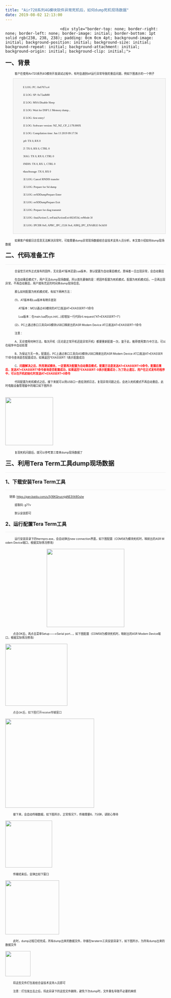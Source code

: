 ```yaml
---
title: "Air720系列4G模块软件异常死机后，如何dump死机现场数据"
date: 2019-08-02 12:13:00
---
```



                            <div style="border-top: none; border-right: none; border-left: none; border-image: initial; border-bottom: 1pt solid rgb(238, 238, 238); padding: 0cm 0cm 4pt; background-image: initial; background-position: initial; background-size: initial; background-repeat: initial; background-attachment: initial; background-origin: initial; background-clip: initial;">

<p class="MsoNormal" align="left" style="margin-bottom: 7.4pt; background-image: initial; background-position: initial; background-size: initial; background-repeat: initial; background-attachment: initial; background-origin: initial; background-clip: initial; word-break: break-all; border: none; padding: 0cm;"><a name="下载安装"></a><b><span style="font-size:14.5pt;font-family:" 微软雅黑","sans-serif";mso-ascii-font-family:="" inherit;mso-hansi-font-family:inherit;mso-bidi-font-family:宋体;color:#333333;="" mso-font-kerning:18.0pt"="">一、背景</span></b><b><span lang="EN-US" style="font-size:
14.5pt;font-family:" inherit","serif";mso-fareast-font-family:微软雅黑;mso-bidi-font-family:="" 宋体;color:#333333;mso-font-kerning:18.0pt"=""><o:p></o:p></span></b></p>

</div><p class="MsoNormal" align="left" style="margin-bottom: 7.4pt; background-image: initial; background-position: initial; background-size: initial; background-repeat: initial; background-attachment: initial; background-origin: initial; background-clip: initial; word-break: break-all;"><span lang="EN-US" style="font-size:6.5pt;font-family:" 微软雅黑","sans-serif";mso-bidi-font-family:="" 宋体;color:#333333;mso-font-kerning:0pt"="">&nbsp;&nbsp;&nbsp;&nbsp;&nbsp;&nbsp;&nbsp;&nbsp;&nbsp;&nbsp;&nbsp; </span><span style="font-size:6.5pt;font-family:" 微软雅黑","sans-serif";mso-bidi-font-family:="" 宋体;color:#333333;mso-font-kerning:0pt"="">客户在使用<span lang="EN-US">Air720</span>系列<span lang="EN-US">4G</span>模块开发调试过程中，有时会遇到<span lang="EN-US">blf</span>运行异常导致的重启问题，例如下图表示的一个例子<span lang="EN-US"><o:p></o:p></span></span></p><div style="mso-element:para-border-div;border:solid #DDDDDD 1.0pt;mso-border-alt:
solid #DDDDDD .5pt;padding:5.0pt 5.0pt 5.0pt 5.0pt;background:#F6F6F6;
margin-left:18.0pt;margin-right:0cm"><pre style="margin-left: 18pt; text-indent: -18pt; background: rgb(246, 246, 246); border-width: initial; border-style: none; border-color: initial; padding: 0cm;"><!--[if !supportLists]--><span class="pln"><span lang="EN-US" style="font-size: 6.5pt; font-family: Consolas; border: 1pt none windowtext; padding: 0cm;">1.<span style="font-variant-numeric: normal; font-variant-east-asian: normal; font-stretch: normal; font-size: 7pt; line-height: normal; font-family: " times="" new="" roman";"="">&nbsp;&nbsp; </span></span></span><!--[endif]--><span class="pln"><span lang="EN-US" style="font-size: 7.5pt; font-family: Consolas; border: 1pt none windowtext; padding: 0cm;">&nbsp; </span></span><span class="pln"><span lang="EN-US" style="font-size: 6.5pt; font-family: Consolas; border: 1pt none windowtext; padding: 0cm;">EE LOG: PC: 0x6767cc4<o:p></o:p></span></span></pre><pre style="margin-left: 18pt; text-indent: -18pt; background: rgb(246, 246, 246); border-width: initial; border-style: none; border-color: initial; padding: 0cm;"><!--[if !supportLists]--><span class="pln"><span lang="EN-US" style="font-size: 6.5pt; font-family: Consolas; border: 1pt none windowtext; padding: 0cm;">2.<span style="font-variant-numeric: normal; font-variant-east-asian: normal; font-stretch: normal; font-size: 7pt; line-height: normal; font-family: " times="" new="" roman";"="">&nbsp;&nbsp; </span></span></span><!--[endif]--><span class="pln"><span lang="EN-US" style="font-size: 6.5pt; font-family: Consolas; border: 1pt none windowtext; padding: 0cm;">&nbsp;&nbsp; EE LOG: SP: 0x72adb80<o:p></o:p></span></span></pre><pre style="margin-left: 18pt; text-indent: -18pt; background: rgb(246, 246, 246); border-width: initial; border-style: none; border-color: initial; padding: 0cm;"><!--[if !supportLists]--><span class="pln"><span lang="EN-US" style="font-size: 6.5pt; font-family: Consolas; border: 1pt none windowtext; padding: 0cm;">3.<span style="font-variant-numeric: normal; font-variant-east-asian: normal; font-stretch: normal; font-size: 7pt; line-height: normal; font-family: " times="" new="" roman";"="">&nbsp;&nbsp; </span></span></span><!--[endif]--><span class="pln"><span lang="EN-US" style="font-size: 6.5pt; font-family: Consolas; border: 1pt none windowtext; padding: 0cm;">&nbsp;&nbsp; EE LOG: MSA Disable Sleep<o:p></o:p></span></span></pre><pre style="margin-left: 18pt; text-indent: -18pt; background: rgb(246, 246, 246); border-width: initial; border-style: none; border-color: initial; padding: 0cm;"><!--[if !supportLists]--><span class="pln"><span lang="EN-US" style="font-size: 6.5pt; font-family: Consolas; border: 1pt none windowtext; padding: 0cm;">4.<span style="font-variant-numeric: normal; font-variant-east-asian: normal; font-stretch: normal; font-size: 7pt; line-height: normal; font-family: " times="" new="" roman";"="">&nbsp;&nbsp; </span></span></span><!--[endif]--><span class="pln"><span lang="EN-US" style="font-size: 6.5pt; font-family: Consolas; border: 1pt none windowtext; padding: 0cm;">&nbsp;&nbsp; EE LOG: Wait for DSP L1 Memory dump...<o:p></o:p></span></span></pre><pre style="margin-left: 18pt; text-indent: -18pt; background: rgb(246, 246, 246); border-width: initial; border-style: none; border-color: initial; padding: 0cm;"><!--[if !supportLists]--><span class="pln"><span lang="EN-US" style="font-size: 6.5pt; font-family: Consolas; border: 1pt none windowtext; padding: 0cm;">5.<span style="font-variant-numeric: normal; font-variant-east-asian: normal; font-stretch: normal; font-size: 7pt; line-height: normal; font-family: " times="" new="" roman";"="">&nbsp;&nbsp; </span></span></span><!--[endif]--><span class="pln"><span lang="EN-US" style="font-size: 6.5pt; font-family: Consolas; border: 1pt none windowtext; padding: 0cm;">&nbsp;&nbsp; EE LOG: first entry!<o:p></o:p></span></span></pre><pre style="margin-left: 18pt; text-indent: -18pt; background: rgb(246, 246, 246); border-width: initial; border-style: none; border-color: initial; padding: 0cm;"><!--[if !supportLists]--><span class="pln"><span lang="EN-US" style="font-size: 6.5pt; font-family: Consolas; border: 1pt none windowtext; padding: 0cm;">6.<span style="font-variant-numeric: normal; font-variant-east-asian: normal; font-stretch: normal; font-size: 7pt; line-height: normal; font-family: " times="" new="" roman";"="">&nbsp;&nbsp; </span></span></span><!--[endif]--><span class="pln"><span lang="EN-US" style="font-size: 6.5pt; font-family: Consolas; border: 1pt none windowtext; padding: 0cm;">&nbsp;&nbsp; EE LOG: Software version: NZ_NZ_CP_2.178.000X<o:p></o:p></span></span></pre><pre style="margin-left: 18pt; text-indent: -18pt; background: rgb(246, 246, 246); border-width: initial; border-style: none; border-color: initial; padding: 0cm;"><!--[if !supportLists]--><span class="pln"><span lang="EN-US" style="font-size: 6.5pt; font-family: Consolas; border: 1pt none windowtext; padding: 0cm;">7.<span style="font-variant-numeric: normal; font-variant-east-asian: normal; font-stretch: normal; font-size: 7pt; line-height: normal; font-family: " times="" new="" roman";"="">&nbsp;&nbsp; </span></span></span><!--[endif]--><span class="pln"><span lang="EN-US" style="font-size: 6.5pt; font-family: Consolas; border: 1pt none windowtext; padding: 0cm;">&nbsp;&nbsp; EE LOG: Compilation time: Jun 13 2019 09:17:56<o:p></o:p></span></span></pre><pre style="margin-left: 18pt; text-indent: -18pt; background: rgb(246, 246, 246); border-width: initial; border-style: none; border-color: initial; padding: 0cm;"><!--[if !supportLists]--><span class="pln"><span lang="EN-US" style="font-size: 6.5pt; font-family: Consolas; border: 1pt none windowtext; padding: 0cm;">8.<span style="font-variant-numeric: normal; font-variant-east-asian: normal; font-stretch: normal; font-size: 7pt; line-height: normal; font-family: " times="" new="" roman";"="">&nbsp;&nbsp; </span></span></span><!--[endif]--><span class="pln"><span lang="EN-US" style="font-size: 6.5pt; font-family: Consolas; border: 1pt none windowtext; padding: 0cm;">&nbsp;&nbsp; Ep0: TX 0, RX 0<o:p></o:p></span></span></pre><pre style="margin-left: 18pt; text-indent: -18pt; background: rgb(246, 246, 246); border-width: initial; border-style: none; border-color: initial; padding: 0cm;"><!--[if !supportLists]--><span class="pln"><span lang="EN-US" style="font-size: 6.5pt; font-family: Consolas; border: 1pt none windowtext; padding: 0cm;">9.<span style="font-variant-numeric: normal; font-variant-east-asian: normal; font-stretch: normal; font-size: 7pt; line-height: normal; font-family: " times="" new="" roman";"="">&nbsp;&nbsp; </span></span></span><!--[endif]--><span class="pln"><span lang="EN-US" style="font-size: 6.5pt; font-family: Consolas; border: 1pt none windowtext; padding: 0cm;">&nbsp;&nbsp; AT: TX 0, RX 0, CTRL 0<o:p></o:p></span></span></pre><pre style="margin-left: 18pt; text-indent: -18pt; background: rgb(246, 246, 246); border-width: initial; border-style: none; border-color: initial; padding: 0cm;"><!--[if !supportLists]--><span class="pln"><span lang="EN-US" style="font-size: 6.5pt; font-family: Consolas; border: 1pt none windowtext; padding: 0cm;">10.<span style="font-variant-numeric: normal; font-variant-east-asian: normal; font-stretch: normal; font-size: 7pt; line-height: normal; font-family: " times="" new="" roman";"="">&nbsp; </span></span></span><!--[endif]--><span class="pln"><span lang="EN-US" style="font-size: 6.5pt; font-family: Consolas; border: 1pt none windowtext; padding: 0cm;">&nbsp;&nbsp; DIAG: TX 0, RX 0, CTRL 0<o:p></o:p></span></span></pre><pre style="margin-left: 18pt; text-indent: -18pt; background: rgb(246, 246, 246); border-width: initial; border-style: none; border-color: initial; padding: 0cm;"><!--[if !supportLists]--><span class="pln"><span lang="EN-US" style="font-size: 6.5pt; font-family: Consolas; border: 1pt none windowtext; padding: 0cm;">11.<span style="font-variant-numeric: normal; font-variant-east-asian: normal; font-stretch: normal; font-size: 7pt; line-height: normal; font-family: " times="" new="" roman";"="">&nbsp; </span></span></span><!--[endif]--><span class="pln"><span lang="EN-US" style="font-size: 6.5pt; font-family: Consolas; border: 1pt none windowtext; padding: 0cm;">&nbsp;&nbsp; RNDIS: TX 0, RX 1, CTRL 0<o:p></o:p></span></span></pre><pre style="margin-left: 18pt; text-indent: -18pt; background: rgb(246, 246, 246); border-width: initial; border-style: none; border-color: initial; padding: 0cm;"><!--[if !supportLists]--><span class="pln"><span lang="EN-US" style="font-size: 6.5pt; font-family: Consolas; border: 1pt none windowtext; padding: 0cm;">12.<span style="font-variant-numeric: normal; font-variant-east-asian: normal; font-stretch: normal; font-size: 7pt; line-height: normal; font-family: " times="" new="" roman";"="">&nbsp; </span></span></span><!--[endif]--><span class="pln"><span lang="EN-US" style="font-size: 6.5pt; font-family: Consolas; border: 1pt none windowtext; padding: 0cm;">&nbsp;&nbsp; MassStorage: TX 0, RX 0<o:p></o:p></span></span></pre><pre style="margin-left: 18pt; text-indent: -18pt; background: rgb(246, 246, 246); border-width: initial; border-style: none; border-color: initial; padding: 0cm;"><!--[if !supportLists]--><span class="pln"><span lang="EN-US" style="font-size: 6.5pt; font-family: Consolas; border: 1pt none windowtext; padding: 0cm;">13.<span style="font-variant-numeric: normal; font-variant-east-asian: normal; font-stretch: normal; font-size: 7pt; line-height: normal; font-family: " times="" new="" roman";"="">&nbsp; </span></span></span><!--[endif]--><span class="pln"><span lang="EN-US" style="font-size: 6.5pt; font-family: Consolas; border: 1pt none windowtext; padding: 0cm;">&nbsp;&nbsp; EE LOG: Cancel RNDIS transfer<o:p></o:p></span></span></pre><pre style="margin-left: 18pt; text-indent: -18pt; background: rgb(246, 246, 246); border-width: initial; border-style: none; border-color: initial; padding: 0cm;"><!--[if !supportLists]--><span class="pln"><span lang="EN-US" style="font-size: 6.5pt; font-family: Consolas; border: 1pt none windowtext; padding: 0cm;">14.<span style="font-variant-numeric: normal; font-variant-east-asian: normal; font-stretch: normal; font-size: 7pt; line-height: normal; font-family: " times="" new="" roman";"="">&nbsp; </span></span></span><!--[endif]--><span class="pln"><span lang="EN-US" style="font-size: 6.5pt; font-family: Consolas; border: 1pt none windowtext; padding: 0cm;">&nbsp;&nbsp; EE LOG: Prepare for Sd dump<o:p></o:p></span></span></pre><pre style="margin-left: 18pt; text-indent: -18pt; background: rgb(246, 246, 246); border-width: initial; border-style: none; border-color: initial; padding: 0cm;"><!--[if !supportLists]--><span class="pln"><span lang="EN-US" style="font-size: 6.5pt; font-family: Consolas; border: 1pt none windowtext; padding: 0cm;">15.<span style="font-variant-numeric: normal; font-variant-east-asian: normal; font-stretch: normal; font-size: 7pt; line-height: normal; font-family: " times="" new="" roman";"="">&nbsp; </span></span></span><!--[endif]--><span class="pln"><span lang="EN-US" style="font-size: 6.5pt; font-family: Consolas; border: 1pt none windowtext; padding: 0cm;">&nbsp;&nbsp; EE LOG: eeSDDumpPrepare Enter<o:p></o:p></span></span></pre><pre style="margin-left: 18pt; text-indent: -18pt; background: rgb(246, 246, 246); border-width: initial; border-style: none; border-color: initial; padding: 0cm;"><!--[if !supportLists]--><span class="pln"><span lang="EN-US" style="font-size: 6.5pt; font-family: Consolas; border: 1pt none windowtext; padding: 0cm;">16.<span style="font-variant-numeric: normal; font-variant-east-asian: normal; font-stretch: normal; font-size: 7pt; line-height: normal; font-family: " times="" new="" roman";"="">&nbsp; </span></span></span><!--[endif]--><span class="pln"><span lang="EN-US" style="font-size: 6.5pt; font-family: Consolas; border: 1pt none windowtext; padding: 0cm;">&nbsp;&nbsp; EE LOG: eeSDDumpPrepare Exit<o:p></o:p></span></span></pre><pre style="margin-left: 18pt; text-indent: -18pt; background: rgb(246, 246, 246); border-width: initial; border-style: none; border-color: initial; padding: 0cm;"><!--[if !supportLists]--><span class="pln"><span lang="EN-US" style="font-size: 6.5pt; font-family: Consolas; border: 1pt none windowtext; padding: 0cm;">17.<span style="font-variant-numeric: normal; font-variant-east-asian: normal; font-stretch: normal; font-size: 7pt; line-height: normal; font-family: " times="" new="" roman";"="">&nbsp; </span></span></span><!--[endif]--><span class="pln"><span lang="EN-US" style="font-size: 6.5pt; font-family: Consolas; border: 1pt none windowtext; padding: 0cm;">&nbsp;&nbsp; EE LOG: Prepare for diag transmit<o:p></o:p></span></span></pre><pre style="margin-left: 18pt; text-indent: -18pt; background: rgb(246, 246, 246); border-width: initial; border-style: none; border-color: initial; padding: 0cm;"><!--[if !supportLists]--><span class="pln"><span lang="EN-US" style="font-size: 6.5pt; font-family: Consolas; border: 1pt none windowtext; padding: 0cm;">18.<span style="font-variant-numeric: normal; font-variant-east-asian: normal; font-stretch: normal; font-size: 7pt; line-height: normal; font-family: " times="" new="" roman";"="">&nbsp; </span></span></span><!--[endif]--><span class="pln"><span lang="EN-US" style="font-size: 6.5pt; font-family: Consolas; border: 1pt none windowtext; padding: 0cm;">&nbsp;&nbsp; EE LOG: finalAction:5, eeFatalActionExt:602453d, eeMode:3f<o:p></o:p></span></span></pre><pre style="margin-left: 18pt; text-indent: -18pt; background: rgb(246, 246, 246); border-width: initial; border-style: none; border-color: initial; padding: 0cm;"><!--[if !supportLists]--><span class="pln"><span lang="EN-US" style="font-size: 6.5pt; font-family: Consolas; border: 1pt none windowtext; padding: 0cm;">19.<span style="font-variant-numeric: normal; font-variant-east-asian: normal; font-stretch: normal; font-size: 7pt; line-height: normal; font-family: " times="" new="" roman";"="">&nbsp; </span></span></span><!--[endif]--><span class="pln"><span lang="EN-US" style="font-size: 6.5pt; font-family: Consolas; border: 1pt none windowtext; padding: 0cm;">&nbsp;&nbsp; EE LOG: IPCIIR 0x0, APBC_IPC_CLK 0x4, AIRQ_IPC_ENABLE 0x3d10<o:p></o:p></span></span></pre></div><p class="MsoNormal" align="left" style="margin-bottom: 7.4pt; background-image: initial; background-position: initial; background-size: initial; background-repeat: initial; background-attachment: initial; background-origin: initial; background-clip: initial; word-break: break-all;"><span lang="EN-US" style="font-size:6.5pt;font-family:" 微软雅黑","sans-serif";mso-bidi-font-family:="" 宋体;color:#333333;mso-font-kerning:0pt"="">&nbsp;&nbsp;&nbsp;&nbsp;&nbsp;&nbsp;&nbsp;&nbsp;&nbsp;&nbsp;&nbsp; </span><span style="font-size:6.5pt;font-family:" 微软雅黑","sans-serif";mso-bidi-font-family:="" 宋体;color:#333333;mso-font-kerning:0pt"="">如果客户根据日志信息无法解决异常时，可能需要<span lang="EN-US">dump</span>异常现场数据给合宙技术支持人员分析，本文章介绍如何<span lang="EN-US">dump</span>现场数据<span lang="EN-US"><o:p></o:p></span></span></p><div style="border-top: none; border-right: none; border-left: none; border-image: initial; border-bottom: 1pt solid rgb(238, 238, 238); padding: 0cm 0cm 4pt; background-image: initial; background-position: initial; background-size: initial; background-repeat: initial; background-attachment: initial; background-origin: initial; background-clip: initial;">

<p class="MsoNormal" align="left" style="margin-bottom: 7.4pt; background-image: initial; background-position: initial; background-size: initial; background-repeat: initial; background-attachment: initial; background-origin: initial; background-clip: initial; word-break: break-all; border: none; padding: 0cm;"><b><span style="font-size:14.5pt;
font-family:" 微软雅黑","sans-serif";mso-ascii-font-family:inherit;mso-hansi-font-family:="" inherit;mso-bidi-font-family:宋体;color:#333333;mso-font-kerning:18.0pt"="">二、代码准备工作</span></b><b><span lang="EN-US" style="font-size:14.5pt;font-family:" inherit","serif";mso-fareast-font-family:="" 微软雅黑;mso-bidi-font-family:宋体;color:#333333;mso-font-kerning:18.0pt"=""><o:p></o:p></span></b></p>

</div><p class="MsoNormal" align="left" style="margin-bottom: 7.4pt; background-image: initial; background-position: initial; background-size: initial; background-repeat: initial; background-attachment: initial; background-origin: initial; background-clip: initial; word-break: break-all;"><span lang="EN-US" style="font-size:6.5pt;font-family:" 微软雅黑","sans-serif";mso-bidi-font-family:="" 宋体;color:#333333;mso-font-kerning:0pt"="">&nbsp;&nbsp;&nbsp;&nbsp;&nbsp;&nbsp;&nbsp;&nbsp;&nbsp;&nbsp;&nbsp; </span><span style="font-size:6.5pt;font-family:" 微软雅黑","sans-serif";mso-bidi-font-family:="" 宋体;color:#333333;mso-font-kerning:0pt"="">合宙官方对外正式发布的固件，无论是<span lang="EN-US">AT</span>版本还是<span lang="EN-US">Lua</span>版本， 默认配置为自动重启模式，意味着一旦出现异常，会自动重启<span lang="EN-US"><o:p></o:p></span></span></p><p class="MsoNormal" align="left" style="margin-bottom: 7.4pt; background-image: initial; background-position: initial; background-size: initial; background-repeat: initial; background-attachment: initial; background-origin: initial; background-clip: initial; word-break: break-all;"><span lang="EN-US" style="font-size:6.5pt;font-family:" 微软雅黑","sans-serif";mso-bidi-font-family:="" 宋体;color:#333333;mso-font-kerning:0pt"="">&nbsp;&nbsp;&nbsp;&nbsp;&nbsp;&nbsp;&nbsp;&nbsp;&nbsp;&nbsp;&nbsp; </span><span style="font-size:6.5pt;font-family:" 微软雅黑","sans-serif";mso-bidi-font-family:="" 宋体;color:#333333;mso-font-kerning:0pt"="">在自动重启模式下，用户无法<span lang="EN-US">dump</span>现场数据，所以首先要做的是：把固件配置为死机模式，配置为死机模式后，一旦再出现异常，不再自动重启，用户就有充足的时间来<span lang="EN-US">dump</span>现场信息。<span lang="EN-US"><o:p></o:p></span></span></p><p class="MsoNormal" align="left" style="margin-bottom: 7.4pt; background-image: initial; background-position: initial; background-size: initial; background-repeat: initial; background-attachment: initial; background-origin: initial; background-clip: initial; word-break: break-all;"><span lang="EN-US" style="font-size:6.5pt;font-family:" 微软雅黑","sans-serif";mso-bidi-font-family:="" 宋体;color:#333333;mso-font-kerning:0pt"="">&nbsp;&nbsp;&nbsp;&nbsp;&nbsp;&nbsp;&nbsp;&nbsp;&nbsp;&nbsp;&nbsp; </span><span style="font-size:6.5pt;font-family:" 微软雅黑","sans-serif";mso-bidi-font-family:="" 宋体;color:#333333;mso-font-kerning:0pt"="">那么如何配置为死机模式呢，有如下两种方法：<span lang="EN-US"><o:p></o:p></span></span></p><p class="MsoNormal" align="left" style="background-image: initial; background-position: initial; background-size: initial; background-repeat: initial; background-attachment: initial; background-origin: initial; background-clip: initial; word-break: break-all;"><span lang="EN-US" style="font-size:6.5pt;
font-family:" 微软雅黑","sans-serif";mso-bidi-font-family:宋体;color:#333333;="" mso-font-kerning:0pt"="">&nbsp;&nbsp;&nbsp;&nbsp;&nbsp;&nbsp;&nbsp;&nbsp;&nbsp;&nbsp;&nbsp; (1)</span><span style="font-size:6.5pt;font-family:" 微软雅黑","sans-serif";mso-bidi-font-family:="" 宋体;color:#333333;mso-font-kerning:0pt"="">、<span lang="EN-US">AT</span>版本和<span lang="EN-US">Lua</span>版本有稍许差别<span lang="EN-US"><o:p></o:p></span></span></p><p class="MsoNormal" align="left" style="background-image: initial; background-position: initial; background-size: initial; background-repeat: initial; background-attachment: initial; background-origin: initial; background-clip: initial; word-break: break-all;"><span lang="EN-US" style="font-size:6.5pt;
font-family:" 微软雅黑","sans-serif";mso-bidi-font-family:宋体;color:#333333;="" mso-font-kerning:0pt"="">&nbsp;&nbsp;&nbsp;&nbsp;&nbsp;&nbsp;&nbsp;&nbsp;&nbsp;&nbsp;&nbsp; &nbsp;&nbsp;&nbsp;&nbsp; AT</span><span style="font-size:6.5pt;
font-family:" 微软雅黑","sans-serif";mso-bidi-font-family:宋体;color:#333333;="" mso-font-kerning:0pt"="">版本：<span lang="EN-US">MCU</span>通过<span lang="EN-US">4G</span>模块的<span lang="EN-US">AT</span>口发送<span lang="EN-US">AT*EXASSERT=1</span>命令<span lang="EN-US"><o:p></o:p></span></span></p><p class="MsoNormal" align="left" style="background-image: initial; background-position: initial; background-size: initial; background-repeat: initial; background-attachment: initial; background-origin: initial; background-clip: initial; word-break: break-all;"><span lang="EN-US" style="font-size:6.5pt;
font-family:" 微软雅黑","sans-serif";mso-bidi-font-family:宋体;color:#333333;="" mso-font-kerning:0pt"="">&nbsp;&nbsp;&nbsp;&nbsp;&nbsp;&nbsp;&nbsp;&nbsp;&nbsp;&nbsp;&nbsp; &nbsp;&nbsp;&nbsp;&nbsp; Lua</span><span style="font-size:6.5pt;
font-family:" 微软雅黑","sans-serif";mso-bidi-font-family:宋体;color:#333333;="" mso-font-kerning:0pt"="">版本：在<span lang="EN-US">main.lua</span>的<span lang="EN-US">sys.init(...)</span>前增加一行代码<span lang="EN-US">ril.request("AT*EXASSERT=1")<o:p></o:p></span></span></p><p class="MsoNormal" align="left" style="background-image: initial; background-position: initial; background-size: initial; background-repeat: initial; background-attachment: initial; background-origin: initial; background-clip: initial; word-break: break-all;"><span lang="EN-US" style="font-size:6.5pt;
font-family:" 微软雅黑","sans-serif";mso-bidi-font-family:宋体;color:#333333;="" mso-font-kerning:0pt"="">&nbsp;&nbsp;&nbsp;&nbsp;&nbsp;&nbsp;&nbsp;&nbsp;&nbsp;&nbsp;&nbsp; (2)</span><span style="font-size:6.5pt;font-family:" 微软雅黑","sans-serif";mso-bidi-font-family:="" 宋体;color:#333333;mso-font-kerning:0pt"="">、<span lang="EN-US">PC</span>上通过串口工具向<span lang="EN-US">4G</span>模块<span lang="EN-US">USB</span>口映射出的<span lang="EN-US">ASR
Modem Device AT</span>口发送<span lang="EN-US">AT*EXASSERT=1</span>命令<span lang="EN-US"><o:p></o:p></span></span></p><p class="MsoNormal" align="left" style="background-image: initial; background-position: initial; background-size: initial; background-repeat: initial; background-attachment: initial; background-origin: initial; background-clip: initial; word-break: break-all;"><span lang="EN-US" style="font-size:6.5pt;
font-family:" 微软雅黑","sans-serif";mso-bidi-font-family:宋体;color:#333333;="" mso-font-kerning:0pt"="">&nbsp;&nbsp;&nbsp;&nbsp;&nbsp;&nbsp;&nbsp;&nbsp;&nbsp;&nbsp;&nbsp; </span><span style="font-size:6.5pt;font-family:" 微软雅黑","sans-serif";mso-bidi-font-family:="" 宋体;color:red;mso-font-kerning:0pt"="">注意：<span lang="EN-US"><o:p></o:p></span></span></p><p class="MsoNormal" align="left" style="background-image: initial; background-position: initial; background-size: initial; background-repeat: initial; background-attachment: initial; background-origin: initial; background-clip: initial; word-break: break-all;"><span lang="EN-US" style="font-size:6.5pt;
font-family:" 微软雅黑","sans-serif";mso-bidi-font-family:宋体;color:red;mso-font-kerning:="" 0pt"="">&nbsp;&nbsp;&nbsp;&nbsp;&nbsp;&nbsp;&nbsp;&nbsp;&nbsp;&nbsp;&nbsp; A</span><span style="font-size:6.5pt;font-family:" 微软雅黑","sans-serif";mso-bidi-font-family:="" 宋体;color:red;mso-font-kerning:0pt"="">、无论使用何种方法，每次开机（无论是正常开机还是异常开机）都要重新配置一次，鉴于此，推荐使用第<span lang="EN-US">(1)</span>中方法，可以在程序中自动处理<span lang="EN-US"><o:p></o:p></span></span></p><p class="MsoNormal" align="left" style="background-image: initial; background-position: initial; background-size: initial; background-repeat: initial; background-attachment: initial; background-origin: initial; background-clip: initial; word-break: break-all;"><span lang="EN-US" style="font-size:6.5pt;
font-family:" 微软雅黑","sans-serif";mso-bidi-font-family:宋体;color:red;mso-font-kerning:="" 0pt"="">&nbsp;&nbsp;&nbsp;&nbsp;&nbsp;&nbsp;&nbsp;&nbsp;&nbsp;&nbsp;&nbsp; B</span><span style="font-size:6.5pt;font-family:" 微软雅黑","sans-serif";mso-bidi-font-family:="" 宋体;color:red;mso-font-kerning:0pt"="">、为保证万无一失，配置后，<span lang="EN-US">PC</span>上通过串口工具向<span lang="EN-US">4G</span>模块<span lang="EN-US">USB</span>口映射出的<span lang="EN-US">ASR
Modem Device AT</span>口发送<span lang="EN-US">AT*EXASSERT?</span>命令查询是否配置成功，如果返回<span lang="EN-US">*EXASSERT: 1</span>表示配置成功<span lang="EN-US"><o:p></o:p></span></span></p><p class="MsoNormal" align="left" style="background-image: initial; background-position: initial; background-size: initial; background-repeat: initial; background-attachment: initial; background-origin: initial; background-clip: initial; word-break: break-all;"><span lang="EN-US" style="font-size:6.5pt;
font-family:" 微软雅黑","sans-serif";mso-bidi-font-family:宋体;color:red;mso-font-kerning:="" 0pt"="">&nbsp;&nbsp;&nbsp;&nbsp;&nbsp;&nbsp;&nbsp;&nbsp;&nbsp;&nbsp;&nbsp; C</span><span style="font-size:6.5pt;font-family:" 微软雅黑","sans-serif";mso-bidi-font-family:="" 宋体;color:red;mso-font-kerning:0pt"="">、<b style="color: rgb(255, 0, 0);">问题解决之后，所用测试模块，一定要再次配置为自动重启模式，配置方法是发送<span lang="EN-US">AT*EXASSERT=0</span>命令，配置后重启，发送<span lang="EN-US">AT*EXASSERT?</span>命令查询是否配置成功，如果返回<span lang="EN-US">*EXASSERT: 0</span>表示配置成功；为了防止遗忘，用户在正式发布的程序中，可以在开机初始化时发送<span lang="EN-US">AT*EXASSERT=0</span>命令</b><span lang="EN-US"><o:p></o:p></span></span></p><p class="MsoNormal" align="left" style="background-image: initial; background-position: initial; background-size: initial; background-repeat: initial; background-attachment: initial; background-origin: initial; background-clip: initial; word-break: break-all;"><span lang="EN-US" style="font-size:6.5pt;
font-family:" 微软雅黑","sans-serif";mso-bidi-font-family:宋体;color:#333333;="" mso-font-kerning:0pt"="">&nbsp;&nbsp;&nbsp;&nbsp;&nbsp;&nbsp;&nbsp;&nbsp;&nbsp;&nbsp;&nbsp; </span><span style="font-size:6.5pt;font-family:" 微软雅黑","sans-serif";mso-bidi-font-family:="" 宋体;color:#333333;mso-font-kerning:0pt"="">代码配置为死机模式之后，接下来就可以用<span lang="EN-US">USB</span>口一直挂测抓日志，复现异常问题之后，会进入死机模式不再自动重启，此时电脑设备管理器中的端口如下图所示</span></p><p class="MsoNormal" align="left" style="text-align: justify; background-image: initial; background-position: initial; background-size: initial; background-repeat: initial; background-attachment: initial; background-origin: initial; background-clip: initial; word-break: break-all;">&nbsp;&nbsp;&nbsp;&nbsp;&nbsp;&nbsp;&nbsp;&nbsp;&nbsp;&nbsp;&nbsp;&nbsp;&nbsp;&nbsp;&nbsp;&nbsp;&nbsp;&nbsp;&nbsp;&nbsp;&nbsp;&nbsp;&nbsp;&nbsp;&nbsp;&nbsp;&nbsp;&nbsp;&nbsp;&nbsp;&nbsp;&nbsp;&nbsp;&nbsp;&nbsp;&nbsp;&nbsp;&nbsp;&nbsp;&nbsp;&nbsp;&nbsp;&nbsp;&nbsp;&nbsp;&nbsp;&nbsp;&nbsp;&nbsp;&nbsp;&nbsp;&nbsp;&nbsp;&nbsp;&nbsp;&nbsp;&nbsp;&nbsp;&nbsp;&nbsp;&nbsp;&nbsp;&nbsp;&nbsp;&nbsp;&nbsp;&nbsp;&nbsp;&nbsp;&nbsp;&nbsp;&nbsp;&nbsp;&nbsp;&nbsp;&nbsp;&nbsp;&nbsp;&nbsp;&nbsp;&nbsp;&nbsp;&nbsp;&nbsp;&nbsp;&nbsp;&nbsp;&nbsp;&nbsp;&nbsp;&nbsp;&nbsp;&nbsp;&nbsp;&nbsp;&nbsp;&nbsp;&nbsp;&nbsp;&nbsp;&nbsp;<img src="http://oldask.openluat.com/image/show/attachments-2019-08-yAUayjML5d43b65466f0c.png" class="img-responsive" style="width: 150px; float: none;"><span style="font-size:6.5pt;font-family:" 微软雅黑","sans-serif";mso-bidi-font-family:="" 宋体;color:#333333;mso-font-kerning:0pt"=""><br></span></p><p class="MsoNormal" align="left" style="background-image: initial; background-position: initial; background-size: initial; background-repeat: initial; background-attachment: initial; background-origin: initial; background-clip: initial; word-break: break-all;"><span style="font-size:6.5pt;font-family:" 微软雅黑","sans-serif";mso-bidi-font-family:="" 宋体;color:#333333;mso-font-kerning:0pt"=""><span lang="EN-US"><o:p></o:p></span></span></p><p class="MsoNormal" align="center" style="text-align: center; background-image: initial; background-position: initial; background-size: initial; background-repeat: initial; background-attachment: initial; background-origin: initial; background-clip: initial; word-break: break-all;"><span lang="EN-US" style="font-size:6.5pt;
font-family:" 微软雅黑","sans-serif";mso-bidi-font-family:宋体;color:#333333;="" mso-font-kerning:0pt;mso-no-proof:yes"=""><!--[if gte vml 1]><v:shapetype id="_x0000_t75"
 coordsize="21600,21600" o:spt="75" o:preferrelative="t" path="m@4@5l@4@11@9@11@9@5xe"
 filled="f" stroked="f">
 <v:stroke joinstyle="miter"></v:stroke>
 <v:formulas>
  <v:f eqn="if lineDrawn pixelLineWidth 0"></v:f>
  <v:f eqn="sum @0 1 0"></v:f>
  <v:f eqn="sum 0 0 @1"></v:f>
  <v:f eqn="prod @2 1 2"></v:f>
  <v:f eqn="prod @3 21600 pixelWidth"></v:f>
  <v:f eqn="prod @3 21600 pixelHeight"></v:f>
  <v:f eqn="sum @0 0 1"></v:f>
  <v:f eqn="prod @6 1 2"></v:f>
  <v:f eqn="prod @7 21600 pixelWidth"></v:f>
  <v:f eqn="sum @8 21600 0"></v:f>
  <v:f eqn="prod @7 21600 pixelHeight"></v:f>
  <v:f eqn="sum @10 21600 0"></v:f>
 </v:formulas>
 <v:path o:extrusionok="f" gradientshapeok="t" o:connecttype="rect"></v:path>
 <o:lock v:ext="edit" aspectratio="t"></o:lock>
</v:shapetype><v:shape id="图片_x0020_1" o:spid="_x0000_i1031" type="#_x0000_t75"
 style='width:222pt;height:31.2pt;visibility:visible;mso-wrap-style:square'>
 <v:imagedata src="file:///C:\Users\ZHUTIA~1\AppData\Local\Temp\msohtmlclip1\01\clip_image001.png"
  o:title=""></v:imagedata>
</v:shape><![endif]--><!--[if !vml]--><!--[endif]--></span><span lang="EN-US" style="font-size:6.5pt;
font-family:" 微软雅黑","sans-serif";mso-bidi-font-family:宋体;color:#333333;="" mso-font-kerning:0pt"=""><o:p></o:p></span></p><p class="MsoNormal" align="left" style="background-image: initial; background-position: initial; background-size: initial; background-repeat: initial; background-attachment: initial; background-origin: initial; background-clip: initial; word-break: break-all;"><span lang="EN-US" style="font-size:6.5pt;
font-family:" 微软雅黑","sans-serif";mso-bidi-font-family:宋体;color:#333333;="" mso-font-kerning:0pt"="">&nbsp;&nbsp;&nbsp;&nbsp;&nbsp;&nbsp;&nbsp;&nbsp;&nbsp;&nbsp;&nbsp; </span><span style="font-size:6.5pt;font-family:" 微软雅黑","sans-serif";mso-bidi-font-family:="" 宋体;color:#333333;mso-font-kerning:0pt"="">复现死机问题后，就可以参考第三章来<span lang="EN-US">dump</span>现场数据了<span lang="EN-US"><o:p></o:p></span></span></p><div style="border-top: none; border-right: none; border-left: none; border-image: initial; border-bottom: 1pt solid rgb(238, 238, 238); padding: 0cm 0cm 4pt; background-image: initial; background-position: initial; background-size: initial; background-repeat: initial; background-attachment: initial; background-origin: initial; background-clip: initial;">

<p class="MsoNormal" align="left" style="margin-bottom: 7.4pt; background-image: initial; background-position: initial; background-size: initial; background-repeat: initial; background-attachment: initial; background-origin: initial; background-clip: initial; word-break: break-all; border: none; padding: 0cm;"><b><span style="font-size:14.5pt;
font-family:" 微软雅黑","sans-serif";mso-ascii-font-family:inherit;mso-hansi-font-family:="" inherit;mso-bidi-font-family:宋体;color:#333333;mso-font-kerning:18.0pt"="">三、利用</span></b><b><span lang="EN-US" style="font-size:14.5pt;font-family:" inherit","serif";mso-fareast-font-family:="" 微软雅黑;mso-bidi-font-family:宋体;color:#333333;mso-font-kerning:18.0pt"="">Tera Term</span></b><b><span style="font-size:14.5pt;font-family:" 微软雅黑","sans-serif";mso-ascii-font-family:="" inherit;mso-hansi-font-family:inherit;mso-bidi-font-family:宋体;color:#333333;="" mso-font-kerning:18.0pt"="">工具</span></b><b><span lang="EN-US" style="font-size:
14.5pt;font-family:" inherit","serif";mso-fareast-font-family:微软雅黑;mso-bidi-font-family:="" 宋体;color:#333333;mso-font-kerning:18.0pt"="">dump</span></b><b><span style="font-size:14.5pt;font-family:" 微软雅黑","sans-serif";mso-ascii-font-family:="" inherit;mso-hansi-font-family:inherit;mso-bidi-font-family:宋体;color:#333333;="" mso-font-kerning:18.0pt"="">现场数据</span></b><span style="color: rgb(51, 51, 51); font-family: 微软雅黑, sans-serif; font-size: 6.5pt;">&nbsp; &nbsp; &nbsp; &nbsp; &nbsp; &nbsp;</span></p></div><div style="border-top: none; border-right: none; border-left: none; border-image: initial; border-bottom: 1pt solid rgb(238, 238, 238); padding: 0cm 0cm 4pt; background-image: initial; background-position: initial; background-size: initial; background-repeat: initial; background-attachment: initial; background-origin: initial; background-clip: initial;">

<p class="MsoNormal" align="left" style="margin: 12pt 0cm 7.4pt; background-image: initial; background-position: initial; background-size: initial; background-repeat: initial; background-attachment: initial; background-origin: initial; background-clip: initial; word-break: break-all; border: none; padding: 0cm;"><b><span lang="EN-US" style="font-size:11.5pt;font-family:" inherit","serif";mso-fareast-font-family:="" 微软雅黑;mso-bidi-font-family:宋体;color:#333333;mso-font-kerning:0pt"="">1</span></b><b><span style="font-size:11.5pt;font-family:" 微软雅黑","sans-serif";mso-ascii-font-family:="" inherit;mso-hansi-font-family:inherit;mso-bidi-font-family:宋体;color:#333333;="" mso-font-kerning:0pt"="">、下载安装</span></b><b><span lang="EN-US" style="font-size:
11.5pt;font-family:" inherit","serif";mso-fareast-font-family:微软雅黑;mso-bidi-font-family:="" 宋体;color:#333333;mso-font-kerning:0pt"="">Tera Term</span></b><b><span style="font-size:11.5pt;font-family:" 微软雅黑","sans-serif";mso-ascii-font-family:="" inherit;mso-hansi-font-family:inherit;mso-bidi-font-family:宋体;color:#333333;="" mso-font-kerning:0pt"="">工具</span></b><b><span lang="EN-US" style="font-size:11.5pt;
font-family:" inherit","serif";mso-fareast-font-family:微软雅黑;mso-bidi-font-family:="" 宋体;color:#333333;mso-font-kerning:0pt"=""><o:p></o:p></span></b></p>

</div><p class="MsoNormal" align="left" style="background-image: initial; background-position: initial; background-size: initial; background-repeat: initial; background-attachment: initial; background-origin: initial; background-clip: initial; word-break: break-all;"><span lang="EN-US" style="font-size:6.5pt;
mso-bidi-font-size:11.0pt;font-family:Consolas;mso-fareast-font-family:宋体;
color:#C7254E;mso-font-kerning:0pt">&nbsp;&nbsp;&nbsp;&nbsp;&nbsp; </span><span style="font-size:6.5pt;font-family:" 微软雅黑","sans-serif";mso-bidi-font-family:="" 宋体;color:#333333;mso-font-kerning:0pt"="">链接<span lang="EN-US">: <a href="https://pan.baidu.com/s/1ij16KQnucnjgNE3Vk9OuIw">https://pan.baidu.com/s/1ij16KQnucnjgNE3Vk9OuIw</a><o:p></o:p></span></span></p><p class="MsoNormal" align="left" style="background-image: initial; background-position: initial; background-size: initial; background-repeat: initial; background-attachment: initial; background-origin: initial; background-clip: initial; word-break: break-all;"><span lang="EN-US" style="font-size:6.5pt;
font-family:" 微软雅黑","sans-serif";mso-bidi-font-family:宋体;color:#333333;="" mso-font-kerning:0pt"="">&nbsp;&nbsp;&nbsp;&nbsp;&nbsp;&nbsp;&nbsp;&nbsp;&nbsp;&nbsp;&nbsp; </span><span style="font-size:6.5pt;font-family:" 微软雅黑","sans-serif";mso-bidi-font-family:="" 宋体;color:#333333;mso-font-kerning:0pt"="">提取码<span lang="EN-US">: g77v<o:p></o:p></span></span></p><p class="MsoNormal" align="left" style="background-image: initial; background-position: initial; background-size: initial; background-repeat: initial; background-attachment: initial; background-origin: initial; background-clip: initial; word-break: break-all;"><span lang="EN-US" style="font-size:6.5pt;
font-family:" 微软雅黑","sans-serif";mso-bidi-font-family:宋体;color:#333333;="" mso-font-kerning:0pt"="">&nbsp;&nbsp;&nbsp;&nbsp;&nbsp;&nbsp;&nbsp;&nbsp;&nbsp;&nbsp;&nbsp; </span><span style="font-size:6.5pt;font-family:" 微软雅黑","sans-serif";mso-bidi-font-family:="" 宋体;color:#333333;mso-font-kerning:0pt"="">默认安装即可<span lang="EN-US"><o:p></o:p></span></span></p><div style="border-top: none; border-right: none; border-left: none; border-image: initial; border-bottom: 1pt solid rgb(238, 238, 238); padding: 0cm 0cm 4pt; background-image: initial; background-position: initial; background-size: initial; background-repeat: initial; background-attachment: initial; background-origin: initial; background-clip: initial;">

<p class="MsoNormal" align="left" style="margin: 12pt 0cm 7.4pt; background-image: initial; background-position: initial; background-size: initial; background-repeat: initial; background-attachment: initial; background-origin: initial; background-clip: initial; word-break: break-all; border: none; padding: 0cm;"><b><span lang="EN-US" style="font-size:11.5pt;font-family:" inherit","serif";mso-fareast-font-family:="" 微软雅黑;mso-bidi-font-family:宋体;color:#333333;mso-font-kerning:0pt"="">2</span></b><b><span style="font-size:11.5pt;font-family:" 微软雅黑","sans-serif";mso-ascii-font-family:="" inherit;mso-hansi-font-family:inherit;mso-bidi-font-family:宋体;color:#333333;="" mso-font-kerning:0pt"="">、运行配置</span></b><b><span lang="EN-US" style="font-size:
11.5pt;font-family:" inherit","serif";mso-fareast-font-family:微软雅黑;mso-bidi-font-family:="" 宋体;color:#333333;mso-font-kerning:0pt"="">Tera Term</span></b><b><span style="font-size:11.5pt;font-family:" 微软雅黑","sans-serif";mso-ascii-font-family:="" inherit;mso-hansi-font-family:inherit;mso-bidi-font-family:宋体;color:#333333;="" mso-font-kerning:0pt"="">工具</span></b><b><span lang="EN-US" style="font-size:11.5pt;
font-family:" inherit","serif";mso-fareast-font-family:微软雅黑;mso-bidi-font-family:="" 宋体;color:#333333;mso-font-kerning:0pt"=""><o:p></o:p></span></b></p>

</div><p class="MsoNormal" align="left" style="margin-bottom: 7.4pt; background-image: initial; background-position: initial; background-size: initial; background-repeat: initial; background-attachment: initial; background-origin: initial; background-clip: initial; word-break: break-all;"><span lang="EN-US" style="font-size:6.5pt;font-family:" 微软雅黑","sans-serif";mso-bidi-font-family:="" 宋体;color:#333333;mso-font-kerning:0pt"="">&nbsp;&nbsp;&nbsp;&nbsp;&nbsp;&nbsp;&nbsp;&nbsp;&nbsp;&nbsp;&nbsp; </span><span style="font-size:6.5pt;font-family:" 微软雅黑","sans-serif";mso-bidi-font-family:="" 宋体;color:#333333;mso-font-kerning:0pt"="">运行安装目录下的<span lang="EN-US">ttermpro.exe</span>，会自动弹出<span lang="EN-US">new connection</span>界面，如下图配置（<span lang="EN-US">COM58</span>为模块死机时，映射出的<span lang="EN-US">ASR Modem Device</span>端口，根据实际情况修改）<span lang="EN-US"><o:p></o:p></span></span></p><p class="MsoNormal" align="center" style="margin-bottom: 7.4pt; text-align: center; background-image: initial; background-position: initial; background-size: initial; background-repeat: initial; background-attachment: initial; background-origin: initial; background-clip: initial; word-break: break-all;"><img src="http://oldask.openluat.com/image/show/attachments-2019-08-YKrWCtg25d43b7279283b.png" class="img-responsive" style="width: 244.5px;"></p><p class="MsoNormal" align="left" style="background-image: initial; background-position: initial; background-size: initial; background-repeat: initial; background-attachment: initial; background-origin: initial; background-clip: initial; word-break: break-all;"><span lang="EN-US" style="font-size:6.5pt;
font-family:" 微软雅黑","sans-serif";mso-bidi-font-family:宋体;color:#333333;="" mso-font-kerning:0pt"="">&nbsp; &nbsp; &nbsp; &nbsp; &nbsp;&nbsp;</span><span style="font-size:6.5pt;font-family:" 微软雅黑","sans-serif";mso-bidi-font-family:="" 宋体;color:#333333;mso-font-kerning:0pt"="">点击<span lang="EN-US">OK</span>后，再点击菜单<span lang="EN-US">Setup---&gt;Serial port...</span>，如下图配置（<span lang="EN-US">COM58</span>为模块死机时，映射出的<span lang="EN-US">ASR Modem Device</span>端口，根据实际情况修改）</span></p><p class="MsoNormal" align="left" style="background-image: initial; background-position: initial; background-size: initial; background-repeat: initial; background-attachment: initial; background-origin: initial; background-clip: initial; word-break: break-all;"><img src="http://oldask.openluat.com/image/show/attachments-2019-08-DLy9AtJF5d43b77334baf.png" class="img-responsive" style="width: 194.5px;"></p><p class="MsoNormal" align="left" style="background-image: initial; background-position: initial; background-size: initial; background-repeat: initial; background-attachment: initial; background-origin: initial; background-clip: initial; word-break: break-all;"><span lang="EN-US" style="font-size: 6.5pt; font-family: 微软雅黑, sans-serif; color: rgb(51, 51, 51);">&nbsp; &nbsp; &nbsp; &nbsp; &nbsp;&nbsp;</span><span style="font-size: 6.5pt; font-family: 微软雅黑, sans-serif; color: rgb(51, 51, 51);">点击<span lang="EN-US">OK</span>后，如下图打开<span lang="EN-US">receive</span>传输窗口</span></p><p class="MsoNormal" align="left" style="background-image: initial; background-position: initial; background-size: initial; background-repeat: initial; background-attachment: initial; background-origin: initial; background-clip: initial; word-break: break-all;"><img src="http://oldask.openluat.com/image/show/attachments-2019-08-knLo2bUN5d43b7a38b91f.png" class="img-responsive" style="width: 279px;"></p><p class="MsoNormal" align="left" style="background-image: initial; background-position: initial; background-size: initial; background-repeat: initial; background-attachment: initial; background-origin: initial; background-clip: initial; word-break: break-all;"><span lang="EN-US" style="font-size:6.5pt;
font-family:" 微软雅黑","sans-serif";mso-bidi-font-family:宋体;color:#333333;="" mso-font-kerning:0pt"="">&nbsp; &nbsp; &nbsp; &nbsp; &nbsp;&nbsp;</span><span style="font-size:6.5pt;font-family:" 微软雅黑","sans-serif";mso-bidi-font-family:="" 宋体;color:#333333;mso-font-kerning:0pt"="">接下来，会自动传输数据，如下图所示，正常情况下，传输需要<span lang="EN-US">6</span>、<span lang="EN-US">7</span>分钟，请耐心等待</span></p><p class="MsoNormal" align="left" style="background-image: initial; background-position: initial; background-size: initial; background-repeat: initial; background-attachment: initial; background-origin: initial; background-clip: initial; word-break: break-all;"><img src="http://oldask.openluat.com/image/show/attachments-2019-08-D9INeQfV5d43b7c1290b2.png" class="img-responsive" style="width: 146.5px;"><span style="font-size:6.5pt;font-family:" 微软雅黑","sans-serif";mso-bidi-font-family:="" 宋体;color:#333333;mso-font-kerning:0pt"=""><span lang="EN-US"><o:p></o:p></span></span></p><p class="MsoNormal" align="center" style="text-align: center; background-image: initial; background-position: initial; background-size: initial; background-repeat: initial; background-attachment: initial; background-origin: initial; background-clip: initial; word-break: break-all;"><span lang="EN-US" style="font-size:6.5pt;
font-family:" 微软雅黑","sans-serif";mso-bidi-font-family:宋体;color:#333333;="" mso-font-kerning:0pt;mso-no-proof:yes"=""><!--[if gte vml 1]><v:shape id="图片_x0020_13"
 o:spid="_x0000_i1027" type="#_x0000_t75" style='width:216.6pt;height:163.2pt;
 visibility:visible;mso-wrap-style:square'>
 <v:imagedata src="file:///C:\Users\ZHUTIA~1\AppData\Local\Temp\msohtmlclip1\01\clip_image009.png"
  o:title=""></v:imagedata>
</v:shape><![endif]--><!--[if !vml]--><!--[endif]--></span><span lang="EN-US" style="font-size:6.5pt;
font-family:" 微软雅黑","sans-serif";mso-bidi-font-family:宋体;color:#333333;="" mso-font-kerning:0pt"=""><o:p></o:p></span></p><p class="MsoNormal" align="left" style="background-image: initial; background-position: initial; background-size: initial; background-repeat: initial; background-attachment: initial; background-origin: initial; background-clip: initial; word-break: break-all;"><span lang="EN-US" style="font-size:6.5pt;
font-family:" 微软雅黑","sans-serif";mso-bidi-font-family:宋体;color:#333333;="" mso-font-kerning:0pt"="">&nbsp;&nbsp;&nbsp;&nbsp;&nbsp;&nbsp;&nbsp;&nbsp;&nbsp;&nbsp;</span><span style="font-size:6.5pt;font-family:" 微软雅黑","sans-serif";mso-bidi-font-family:="" 宋体;color:#333333;mso-font-kerning:0pt"="">传输结束后，会弹出如下窗口</span></p><p class="MsoNormal" align="left" style="background-image: initial; background-position: initial; background-size: initial; background-repeat: initial; background-attachment: initial; background-origin: initial; background-clip: initial; word-break: break-all;"><img src="http://oldask.openluat.com/image/show/attachments-2019-08-03Qkcpt25d43b7cedef2f.png" class="img-responsive" style="width: 169px;"><span style="font-size:6.5pt;font-family:" 微软雅黑","sans-serif";mso-bidi-font-family:="" 宋体;color:#333333;mso-font-kerning:0pt"=""><span lang="EN-US"><o:p></o:p></span></span></p><p class="MsoNormal" align="center" style="text-align: center; background-image: initial; background-position: initial; background-size: initial; background-repeat: initial; background-attachment: initial; background-origin: initial; background-clip: initial; word-break: break-all;"><span lang="EN-US" style="font-size:6.5pt;
font-family:" 微软雅黑","sans-serif";mso-bidi-font-family:宋体;color:#333333;="" mso-font-kerning:0pt;mso-no-proof:yes"=""><!--[if gte vml 1]><v:shape id="图片_x0020_16"
 o:spid="_x0000_i1026" type="#_x0000_t75" style='width:250.2pt;height:75pt;
 visibility:visible;mso-wrap-style:square'>
 <v:imagedata src="file:///C:\Users\ZHUTIA~1\AppData\Local\Temp\msohtmlclip1\01\clip_image011.png"
  o:title=""></v:imagedata>
</v:shape><![endif]--><!--[if !vml]--><!--[endif]--></span><span lang="EN-US" style="font-size:6.5pt;
font-family:" 微软雅黑","sans-serif";mso-bidi-font-family:宋体;color:#333333;="" mso-font-kerning:0pt"=""><o:p></o:p></span></p><p class="MsoNormal" align="left" style="background-image: initial; background-position: initial; background-size: initial; background-repeat: initial; background-attachment: initial; background-origin: initial; background-clip: initial; word-break: break-all;"><span lang="EN-US" style="font-size:6.5pt;
font-family:" 微软雅黑","sans-serif";mso-bidi-font-family:宋体;color:#333333;="" mso-font-kerning:0pt"="">&nbsp; &nbsp; &nbsp; &nbsp; &nbsp;&nbsp;</span><span style="font-size:6.5pt;font-family:" 微软雅黑","sans-serif";mso-bidi-font-family:="" 宋体;color:#333333;mso-font-kerning:0pt"="">此时，<span lang="EN-US">dump</span>过程已经完成，所有<span lang="EN-US">dump</span>出来的数据文件，存储在<span lang="EN-US">teraterm</span>工具安装目录下，如下图所示，为所有<span lang="EN-US">dump</span>出来的数据文件</span></p><p class="MsoNormal" align="left" style="background-image: initial; background-position: initial; background-size: initial; background-repeat: initial; background-attachment: initial; background-origin: initial; background-clip: initial; word-break: break-all;"><img src="http://oldask.openluat.com/image/show/attachments-2019-08-NdHJH4gZ5d43b7e2dcb58.png" class="img-responsive" style="width: 79px;"><span style="font-size:6.5pt;font-family:" 微软雅黑","sans-serif";mso-bidi-font-family:="" 宋体;color:#333333;mso-font-kerning:0pt"=""><span lang="EN-US"><o:p></o:p></span></span></p><p class="MsoNormal" align="center" style="text-align: center; background-image: initial; background-position: initial; background-size: initial; background-repeat: initial; background-attachment: initial; background-origin: initial; background-clip: initial; word-break: break-all;"><span lang="EN-US" style="font-size:6.5pt;
font-family:" 微软雅黑","sans-serif";mso-bidi-font-family:宋体;color:#333333;="" mso-font-kerning:0pt;mso-no-proof:yes"=""><!--[if gte vml 1]><v:shape id="图片_x0020_19"
 o:spid="_x0000_i1025" type="#_x0000_t75" style='width:115.8pt;height:399.6pt;
 visibility:visible;mso-wrap-style:square'>
 <v:imagedata src="file:///C:\Users\ZHUTIA~1\AppData\Local\Temp\msohtmlclip1\01\clip_image013.png"
  o:title=""></v:imagedata>
</v:shape><![endif]--><!--[if !vml]--><!--[endif]--></span><span lang="EN-US" style="font-size:6.5pt;
font-family:" 微软雅黑","sans-serif";mso-bidi-font-family:宋体;color:#333333;="" mso-font-kerning:0pt"=""><o:p></o:p></span></p><p class="MsoNormal" align="left" style="background-image: initial; background-position: initial; background-size: initial; background-repeat: initial; background-attachment: initial; background-origin: initial; background-clip: initial; word-break: break-all;"><span lang="EN-US" style="font-size:6.5pt;
font-family:" 微软雅黑","sans-serif";mso-bidi-font-family:宋体;color:#333333;="" mso-font-kerning:0pt"="">&nbsp;&nbsp;&nbsp;&nbsp;&nbsp;&nbsp;&nbsp;&nbsp;&nbsp;&nbsp;</span><span style="font-size:6.5pt;font-family:" 微软雅黑","sans-serif";mso-bidi-font-family:="" 宋体;color:#333333;mso-font-kerning:0pt"="">将这些文件打包发给合宙技术支持人员即可<span lang="EN-US"><o:p></o:p></span></span></p><p class="MsoNormal" align="left" style="background-image: initial; background-position: initial; background-size: initial; background-repeat: initial; background-attachment: initial; background-origin: initial; background-clip: initial; word-break: break-all;"><span lang="EN-US" style="font-size:6.5pt;
font-family:" 微软雅黑","sans-serif";mso-bidi-font-family:宋体;color:#333333;="" mso-font-kerning:0pt"="">&nbsp;&nbsp;&nbsp;&nbsp;&nbsp;&nbsp;&nbsp;&nbsp;&nbsp;&nbsp;</span><span style="font-size:6.5pt;font-family:" 微软雅黑","sans-serif";mso-bidi-font-family:="" 宋体;color:red;mso-font-kerning:0pt"="">注意：打包发出去之后，将此目录下的这些文件删除，避免下次<span lang="EN-US">dump</span>时，文件重名导致不必要的麻烦<span lang="EN-US"><o:p></o:p></span></span></p><p>















































































</p><p class="MsoNormal"><span lang="EN-US">&nbsp;</span></p>
